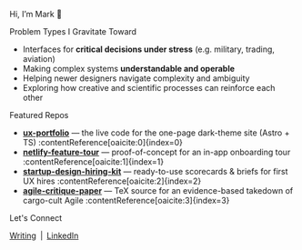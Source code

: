 Hi, I’m Mark 👋

Problem Types I Gravitate Toward

- Interfaces for **critical decisions under stress** (e.g. military, trading, aviation)  
- Making complex systems **understandable and operable**  
- Helping newer designers navigate complexity and ambiguity  
- Exploring how creative and scientific processes can reinforce each other  


Featured Repos

- **[ux-portfolio](https://github.com/MarkOpalski/ux-portfolio)** — the live code for the one-page dark-theme site (Astro + TS) :contentReference[oaicite:0]{index=0}  
- **[netlify-feature-tour](https://github.com/MarkOpalski/netlify-feature-tour)** — proof-of-concept for an in-app onboarding tour :contentReference[oaicite:1]{index=1}  
- **[startup-design-hiring-kit](https://github.com/MarkOpalski/startup-design-hiring-kit)** — ready-to-use scorecards & briefs for first UX hires :contentReference[oaicite:2]{index=2}  
- **[agile-critique-paper](https://github.com/MarkOpalski/agile-critique-paper)** — TeX source for an evidence-based takedown of cargo-cult Agile :contentReference[oaicite:3]{index=3}

Let's Connect

[Writing](https://markopalski.substack.com/) | [LinkedIn](https://www.linkedin.com/in/markopalski/)

